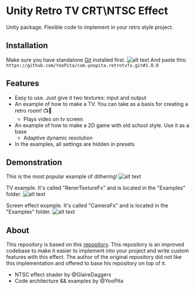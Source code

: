 # Unity Retro TV CRT\NTSC Effect

Unity package. Flexible code to implement in your retro style project.

## Installation

Make sure you have standalone [Git](https://git-scm.com/downloads) installed first.
![alt text](https://github.com/YooPita/com.yoopita.retrotvfx/blob/master/DemoImages/installation.png)
And paste this: `https://github.com/YooPita/com.yoopita.retrotvfx.git#1.0.0`

## Features

- Easy to use. Just give it two textures: input and output
- An example of how to make a TV. You can take as a basis for creating a retro room! 📺💖
	- Plays video on tv screen
- An example of how to make a 2D game with old school style. Use it as a base
	- Adaptive dynamic resolution
- In the examples, all settings are hidden in presets

## Demonstration

This is the most popular example of dithering!
![alt text](https://github.com/YooPita/com.yoopita.retrotvfx/blob/master/DemoImages/md_sonic_demo.png)

TV example. It's called "RenerTextureFx" and is located in the "Examples" folder.
![alt text](https://github.com/YooPita/com.yoopita.retrotvfx/blob/master/DemoImages/tv_demo.png)

Screen effect example. It's called "CameraFx" and is located in the "Examples" folder.
![alt text](https://github.com/YooPita/com.yoopita.retrotvfx/blob/master/DemoImages/tv_fx_2d_widescreen_demo.png)

## About

This repository is based on this [repository](https://github.com/GlaireDaggers/RetroTVFX). This repository is an improved codebase to make it easier to implement into your project and write custom features with this effect. The author of the original repository did not like this implementation and offered to base his repository on top of it.

- NTSC effect shader by @GlaireDaggers
- Code architecture && examples by @YooPita